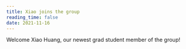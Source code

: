 ```yaml
---
title: Xiao joins the group
reading_time: false
date: 2021-11-16
---
```


Welcome Xiao Huang, our newest grad student member of the group!

<!--more-->
